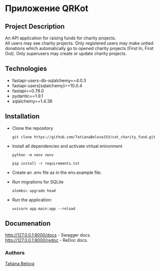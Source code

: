 # Приложение QRKot

## Project Description

An API application for raising funds for charity projects. \
All users may see charity projects. Only registered users may make untied donations which automatically go to opened charity projects (First In, First Out). Only superusers may create or update charity projects.

## Technologies
* fastapi-users-db-sqlalchemy==4.0.3
* fastapi-users[sqlalchemy]==10.0.4
* fastapi==0.78.0
* pydantic==1.9.1
* sqlalchemy==1.4.36

## Installation
- Clone the repository
  ```
  git clone https://github.com/TatianaBelova333/cat_charity_fund.git
  ```
- Install all dependencies and activate virtual enironment
  ```
  python -m venv venv
  ```
  ```
  pip install -r requirements.txt
  ```
- Create an .env file as in the env.example file.

- Run migrations for SQLite
  ```
  alembic upgrade head
  ```

- Run the application:
  ```
  uvicorn app.main:app --reload
  ```

## Documenation

http://127.0.0.1:8000/docs - Swagger docs.\
http://127.0.0.1:8000/redoc - ReDoc docs.



### Authors
[Tatiana Belova](https://github.com/TatianaBelova333)
